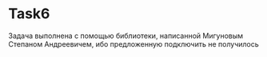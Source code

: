 # Task6
Задача выполнена с помощью библиотеки, написанной Мигуновым Степаном Андреевичем, ибо предложенную подключить не получилось
